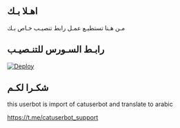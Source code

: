 ## اهـلا بـك
مـن هـنا تستطيـع عمـل رابط تنصيـب خـاص بـك

## رابـط السـورس للتنـصيـب

[![Deploy](https://www.herokucdn.com/deploy/button.svg)](https://heroku.com/deploy?template=https://github.com/Yousefmix1/jmthon)

## شكـرا لكـم 


this userbot is import of catuserbot and translate to arabic

https://t.me/catuserbot_support
